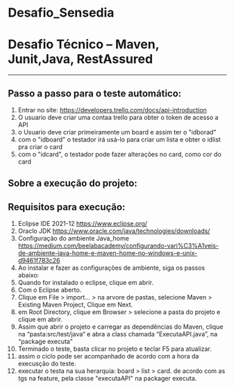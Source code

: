 # Desafio_Sensedia

# Desafio Técnico – Maven, Junit,Java, RestAssured


------------
## Passo a passo para o teste automático:

1. Entrar no site:  https://developers.trello.com/docs/api-introduction
3. O usuario deve criar uma contaa trello para obter o token de acesso a API
4. o Usuario deve criar primeiramente um board e assim ter o "idborad"
5. com o "idboard" o testador irá usá-lo para criar um lista e obter o idlist pra criar o card
6. com o "idcard", o testador pode fazer alterações no card, como cor do card

## Sobre a execução do projeto: 

## Requisitos para execução:
1. Eclipse IDE 2021-12  https://www.eclipse.org/
2. Oraclo JDK https://www.oracle.com/java/technologies/downloads/
3. Configuração do ambiente Java_home  https://medium.com/beelabacademy/configurando-vari%C3%A1veis-de-ambiente-java-home-e-maven-home-no-windows-e-unix-d9461f783c26
4. Ao instalar e fazer as configurações de ambiente, siga os passos abaixo:
5. Quando for  instalado o eclipse, clique em abrir.
6. Com o Eclipse aberto.
7. Clique em File > import... > na arvore  de pastas, selecione Maven > Existing Maven Project, Clique em Next.
8. em Root Directory, clique em Browser > selecione a pasta do projeto e clique em abrir.
9. Assim que abrir o projeto e carregar as dependências do Maven, clique na “pasta:src/test/java“ e abra a class  chamada “ExecutaAPI.java”, na “package executa”
10. Terminado o teste, basta clicar no projeto e teclar F5 para atualizar.
13. assim o ciclo pode ser acompanhado de acordo com a hora da execusção do teste.
14. executar o testa na sua herarquia: board > list > card. de acordo com as tgs na feature, pela classe "executaAPI" na packager executa.
